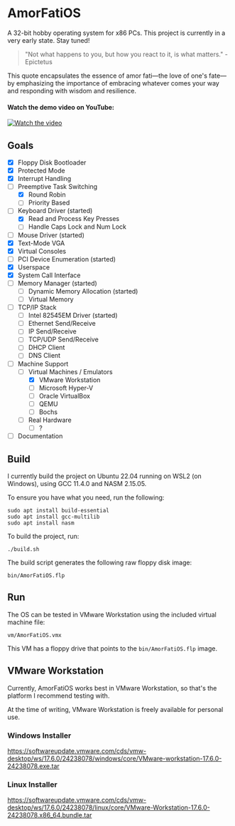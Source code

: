 # AmorFatiOS

A 32-bit hobby operating system for x86 PCs. This project is currently in a very
early state. Stay tuned!

> "Not what happens to you, but how you react to it, is what matters."
> -Epictetus

This quote encapsulates the essence of amor fati—the love of one's fate—by
emphasizing the importance of embracing whatever comes your way and responding
with wisdom and resilience.

#### Watch the demo video on YouTube:
[![Watch the video](https://img.youtube.com/vi/daBceW_YN5Y/maxresdefault.jpg)](https://www.youtube.com/watch?v=daBceW_YN5Y)

## Goals

- [x] Floppy Disk Bootloader
- [x] Protected Mode
- [x] Interrupt Handling
- [ ] Preemptive Task Switching
  - [x] Round Robin
  - [ ] Priority Based
- [ ] Keyboard Driver (started)
  - [x] Read and Process Key Presses
  - [ ] Handle Caps Lock and Num Lock
- [ ] Mouse Driver (started)
- [x] Text-Mode VGA
- [x] Virtual Consoles
- [ ] PCI Device Enumeration (started)
- [x] Userspace
- [x] System Call Interface
- [ ] Memory Manager (started)
  - [ ] Dynamic Memory Allocation (started)
  - [ ] Virtual Memory
- [ ] TCP/IP Stack
  - [ ] Intel 82545EM Driver (started)
  - [ ] Ethernet Send/Receive
  - [ ] IP Send/Receive
  - [ ] TCP/UDP Send/Receive
  - [ ] DHCP Client
  - [ ] DNS Client
- [ ] Machine Support
  - [ ] Virtual Machines / Emulators
    - [x] VMware Workstation
    - [ ] Microsoft Hyper-V
    - [ ] Oracle VirtualBox
    - [ ] QEMU
    - [ ] Bochs
  - [ ] Real Hardware
    - [ ] ?
- [ ] Documentation

## Build

I currently build the project on Ubuntu 22.04 running on WSL2 (on Windows),
using GCC 11.4.0 and NASM 2.15.05.

To ensure you have what you need, run the following:

```
sudo apt install build-essential
sudo apt install gcc-multilib
sudo apt install nasm
```

To build the project, run:

```
./build.sh
```

The build script generates the following raw floppy disk image:

```
bin/AmorFatiOS.flp
```

## Run

The OS can be tested in VMware Workstation using the included virtual machine file:

```
vm/AmorFatiOS.vmx
```

This VM has a floppy drive that points to the `bin/AmorFatiOS.flp` image.

## VMware Workstation

Currently, AmorFatiOS works best in VMware Workstation, so that's the platform I recommend testing with.

At the time of writing, VMware Workstation is freely available for personal use.

### Windows Installer
https://softwareupdate.vmware.com/cds/vmw-desktop/ws/17.6.0/24238078/windows/core/VMware-workstation-17.6.0-24238078.exe.tar

### Linux Installer
https://softwareupdate.vmware.com/cds/vmw-desktop/ws/17.6.0/24238078/linux/core/VMware-Workstation-17.6.0-24238078.x86_64.bundle.tar
